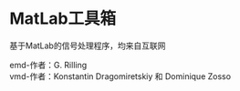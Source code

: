 # MatLab工具箱
基于MatLab的信号处理程序，均来自互联网

emd-作者：G. Rilling  
vmd-作者：Konstantin Dragomiretskiy 和 Dominique Zosso